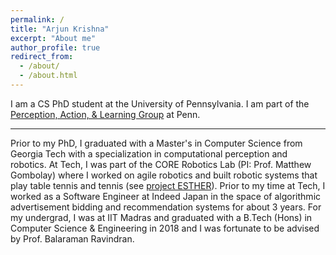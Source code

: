 ```yaml
---
permalink: /
title: "Arjun Krishna"
excerpt: "About me"
author_profile: true
redirect_from: 
  - /about/
  - /about.html
---
```


I am a CS PhD student at the University of Pennsylvania. I am part of the [Perception, Action, & Learning Group](https://www.grasp.upenn.edu/research-groups/perception-action-learning-group/) at Penn. 

----

Prior to my PhD, I graduated with a Master's in Computer Science from Georgia Tech with a specialization in computational perception and robotics. At Tech, I was part of the CORE Robotics Lab (PI: Prof. Matthew Gombolay) where I worked on agile robotics and built robotic systems that play table tennis and tennis (see [project ESTHER](https://www.youtube.com/watch?v=plUktbRLfQw)). Prior to my time at Tech, I worked as a Software Engineer at Indeed Japan in the space of algorithmic advertisement bidding and recommendation systems for about 3 years. For my undergrad, I was at IIT Madras and graduated with a B.Tech (Hons) in Computer Science & Engineering in 2018 and I was fortunate to be advised by Prof. Balaraman Ravindran.

